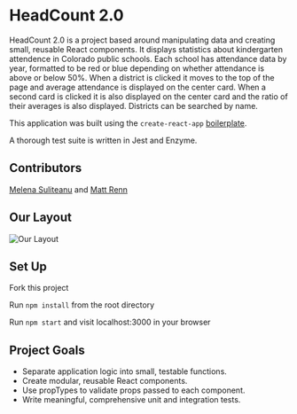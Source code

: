 # HeadCount 2.0

HeadCount 2.0 is a project based around manipulating data and creating small, reusable React components. It displays statistics about kindergarten attendence in Colorado public schools. Each school has attendance data by year, formatted to be red or blue depending on whether attendance is above or below 50%. When a district is clicked it moves to the top of the page and average attendance is displayed on the center card. When a second card is clicked it is also displayed on the center card and the ratio of their averages is also displayed.
Districts can be searched by name.

This application was built using the `create-react-app` [boilerplate](https://github.com/facebookincubator/create-react-app).

A thorough test suite is written in Jest and Enzyme.

## Contributors
[Melena Suliteanu](https://github.com/farmermel) and [Matt Renn](https://github.com/rennmatthewp)

## Our Layout

![Our Layout](https://i.imgur.com/NzVW5UG.png)

## Set Up

Fork this project

Run `npm install` from the root directory

Run `npm start` and visit localhost:3000 in your browser

## Project Goals

* Separate application logic into small, testable functions.
* Create modular, reusable React components.
* Use propTypes to validate props passed to each component.
* Write meaningful, comprehensive unit and integration tests.
